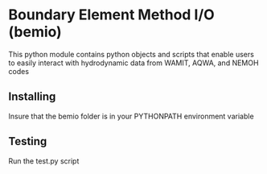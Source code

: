 # Boundary Element Method I/O (bemio)
This python module contains python objects and scripts that enable users to easily interact with hydrodynamic data from WAMIT, AQWA, and NEMOH codes

## Installing
Insure that the bemio folder is in your PYTHONPATH environment variable

## Testing
Run the test.py script
